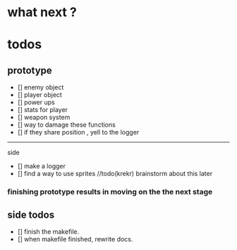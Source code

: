 # what next ?

# todos

## prototype
- [] enemy object
- [] player object
- [] power ups
- [] stats for player
- [] weapon system
- [] way to damage these functions
- [] if they share position , yell to the logger
--- 
side
- [] make a logger
- [] find a way to use sprites 
//todo(krekr) brainstorm about this later
### finishing prototype results in moving on the the next stage 

## side todos 

- [] finish the makefile. 
- [] when makefile finished, rewrite docs.

 